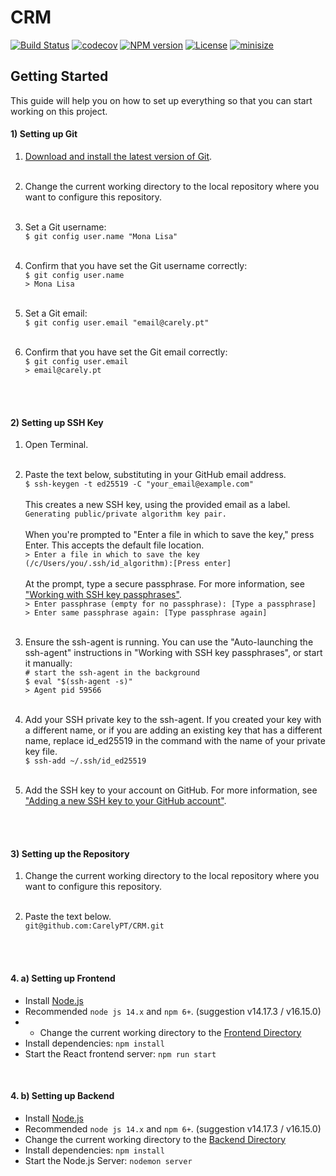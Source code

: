 # CRM

[![Build Status][action-image]][action-url]
[![codecov][codecov-image]][codecov-url]
[![NPM version][npm-image]][npm-url]
[![License][license-image]][license-url]
[![minisize][min-image]][min-url]


[action-image]: https://github.com/mikbry/material-ui-color/workflows/Build%20and%20Deploy/badge.svg
[action-url]: https://carely.pt

[codecov-image]: https://codecov.io/gh/mikbry/material-ui-color/branch/master/graph/badge.svg?token=K4P0vnM5fh
[codecov-url]: https://codecov.io/gh/mikbry/material-ui-color

[npm-image]: https://img.shields.io/npm/v/material-ui-color.svg
[npm-url]: https://npmjs.org/package/material-ui-color

[license-image]: https://img.shields.io/github/license/mikbry/material-ui-color
[License-url]:""https://github.com/mikbry/material-ui-color/blob/master/LICENSE""

[min-image]:https://badgen.net/bundlephobia/min/material-ui-color
[min-url]:https://bundlephobia.com/result?p=material-ui-color



## Getting Started  

This guide will help you on how to set up everything so that you can start working on this project. 
<br>


#### 1) Setting up Git
1) [Download and install the latest version of Git](https://git-scm.com/downloads). <br> <br>

2) Change the current working directory to the local repository where you want to configure this repository. <br> <br>

3) Set a Git username:\
`$ git config user.name "Mona Lisa"` <br> <br>

4) Confirm that you have set the Git username correctly:\
`$ git config user.name`\
`> Mona Lisa` <br> <br>

5) Set a Git email:\
`$ git config user.email "email@carely.pt"` <br> <br>

6) Confirm that you have set the Git email correctly:\
`$ git config user.email`\
`> email@carely.pt` <br> <br>

<br>

#### 2) Setting up SSH Key


1) Open Terminal.  <br> <br>
 
2) Paste the text below, substituting in your GitHub email address.\
`$ ssh-keygen -t ed25519 -C "your_email@example.com"`
\
\
This creates a new SSH key, using the provided email as a label.\
`Generating public/private algorithm key pair.`
\
\
When you're prompted to "Enter a file in which to save the key," press Enter. This accepts the default file location.\
`> Enter a file in which to save the key (/c/Users/you/.ssh/id_algorithm):[Press enter]`
\
\
At the prompt, type a secure passphrase. For more information, see ["Working with SSH key passphrases"](https://docs.github.com/en/authentication/connecting-to-github-with-ssh/working-with-ssh-key-passphrases).\
`> Enter passphrase (empty for no passphrase): [Type a passphrase]`\
`> Enter same passphrase again: [Type passphrase again]` <br> <br>


3) Ensure the ssh-agent is running. You can use the "Auto-launching the ssh-agent" instructions in "Working with SSH key passphrases", or start it manually:\
`# start the ssh-agent in the background`\
`$ eval "$(ssh-agent -s)"` \
`> Agent pid 59566` <br> <br>

4) Add your SSH private key to the ssh-agent. If you created your key with a different name, or if you are adding an existing key that has a different name, replace id_ed25519 in the command with the name of your private key file.\
`$ ssh-add ~/.ssh/id_ed25519` <br> <br>

5) Add the SSH key to your account on GitHub. For more information, see ["Adding a new SSH key to your GitHub account"](https://docs.github.com/en/authentication/connecting-to-github-with-ssh/adding-a-new-ssh-key-to-your-github-account). <br> <br>

<br>

#### 3) Setting up the Repository

1) Change the current working directory to the local repository where you want to configure this repository. <br> <br>

2) Paste the text below.\
`git@github.com:CarelyPT/CRM.git` <br> <br>

<br>

#### 4. a) Setting up Frontend

- Install [Node.js](https://nodejs.org/en/download/)
- Recommended `node js 14.x` and `npm 6+`. (suggestion v14.17.3 / v16.15.0)
- - Change the current working directory to the <u> Frontend Directory </u>
- Install dependencies: `npm install`
- Start the React frontend server: `npm run start` 

<br>

#### 4. b) Setting up Backend

- Install [Node.js](https://nodejs.org/en/download/)
- Recommended `node js 14.x` and `npm 6+`. (suggestion v14.17.3 / v16.15.0)
- Change the current working directory to the <u> Backend Directory </u>
- Install dependencies: `npm install`
- Start the Node.js Server: `nodemon server` 

<br>











